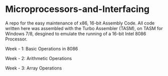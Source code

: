 # Microprocessors-and-Interfacing
A repo for the easy maintenance of x86, 16-bit Assembly Code.
All code written here was assembled with the Turbo Assembler (TASM), on TASM for Windows 7/8, desgined to emulate the running of a 16-bit Intel 8086 Processor.

Week - 1: Basic Operations in 8086 

Week - 2: Arithmetic Operations

Week - 3: Array Operations

